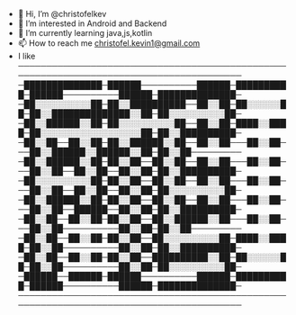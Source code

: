 - 👋 Hi, I’m @christofelkev
- 👀 I’m interested in Android and Backend 
- 🌱 I’m currently learning java,js,kotlin
- 📫 How to reach me christofel.kevin1@gmail.com
- I like 
────────────────────────────────────────────────────────────────────────────────────────
─██████████████─██████──────────██████─██████████─██████──────────██████─██████████████─
─██░░░░░░░░░░██─██░░██████████──██░░██─██░░░░░░██─██░░██████████████░░██─██░░░░░░░░░░██─
─██░░██████░░██─██░░░░░░░░░░██──██░░██─████░░████─██░░░░░░░░░░░░░░░░░░██─██░░██████████─
─██░░██──██░░██─██░░██████░░██──██░░██───██░░██───██░░██████░░██████░░██─██░░██─────────
─██░░██████░░██─██░░██──██░░██──██░░██───██░░██───██░░██──██░░██──██░░██─██░░██████████─
─██░░░░░░░░░░██─██░░██──██░░██──██░░██───██░░██───██░░██──██░░██──██░░██─██░░░░░░░░░░██─
─██░░██████░░██─██░░██──██░░██──██░░██───██░░██───██░░██──██████──██░░██─██░░██████████─
─██░░██──██░░██─██░░██──██░░██████░░██───██░░██───██░░██──────────██░░██─██░░██─────────
─██░░██──██░░██─██░░██──██░░░░░░░░░░██─████░░████─██░░██──────────██░░██─██░░██████████─
─██░░██──██░░██─██░░██──██████████░░██─██░░░░░░██─██░░██──────────██░░██─██░░░░░░░░░░██─
─██████──██████─██████──────────██████─██████████─██████──────────██████─██████████████─
────────────────────────────────────────────────────────────────────────────────────────

<!---
christofelkev/christofelkev is a ✨ special ✨ repository because its `README.md` (this file) appears on your GitHub profile.
You can click the Preview link to take a look at your changes.
--->
